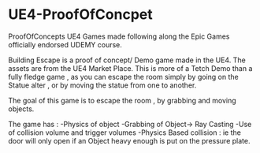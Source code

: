 # UE4-ProofOfConcpet
ProofOfConcepts UE4 Games made following along the Epic Games officially endorsed UDEMY course.


Building Escape is a proof of concept/ Demo game made in the UE4. The assets are from the UE4 Market Place.
This is more of a Tetch Demo than a fully fledge game , as you can escape the room simply by going on the Statue alter , or by moving the statue from one to another.

The goal of this game is to escape the room , by grabbing and moving objects.


The game has :
-Physics of object 
-Grabbing of Object-> Ray Casting
-Use of collision volume and trigger volumes 
-Physics Based collision : ie the door will only open if an Object heavy enough is put on the pressure plate.


